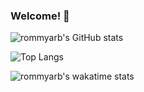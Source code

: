 ### Welcome! 👋

![rommyarb's GitHub stats](https://github-readme-stats.vercel.app/api?username=rommyarb&show_icons=true&include_all_commits=true&theme=transparent&card_width=500)

![Top Langs](https://github-readme-stats.vercel.app/api/top-langs?username=rommyarb&theme=transparent&langs_count=10&layout=pie&card_width=500)

![rommyarb's wakatime stats](https://github-readme-stats.vercel.app/api/wakatime?username=rommyarb&theme=transparent&card_width=500)
